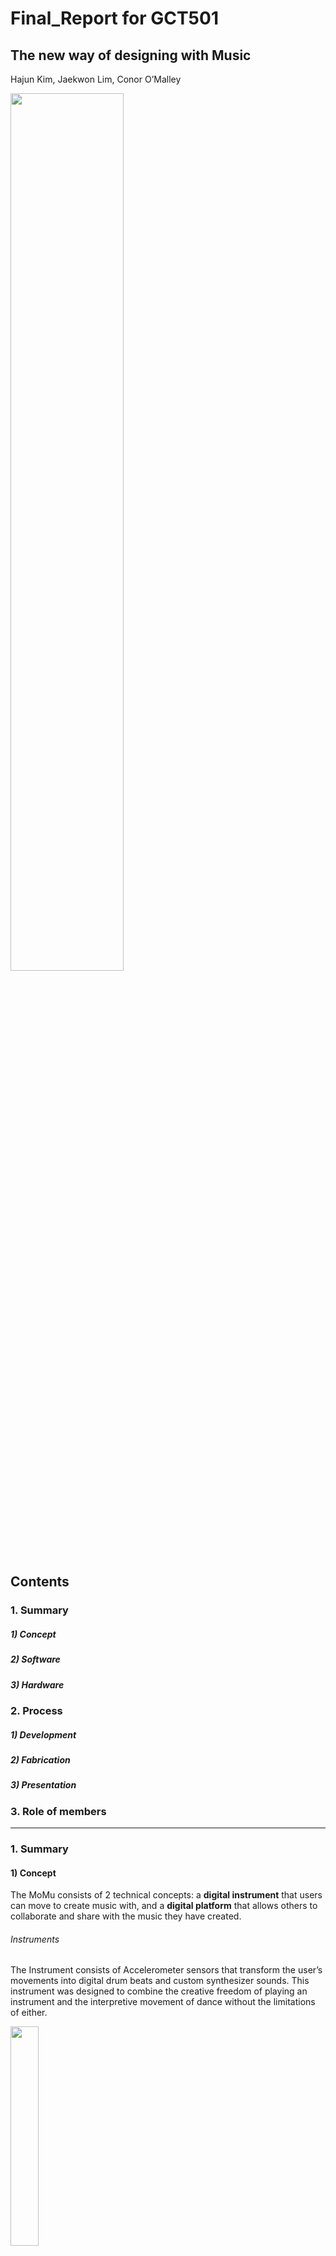 Final_Report for GCT501  
===================
The new way of designing with Music  
------------
Hajun Kim, Jaekwon Lim, Conor O’Malley



<img src="https://user-images.githubusercontent.com/37058246/86720950-7aed8000-c060-11ea-921b-9ddee04c3e1d.png" width=60% height=60%>

## Contents

### 1. Summary

##### 1) Concept
##### 2) Software
##### 3) Hardware

### 2. Process

##### 1) Development 
##### 2) Fabrication 
##### 3) Presentation 

### 3. Role of members  

------------------------------------------------------------------

### 1. Summary 


#### 1) Concept
The MoMu consists of 2 technical concepts:
a <strong>digital instrument</strong> that users can move to create music with, and a <strong>digital platform</strong> that allows others to collaborate and share with the music they have created.

###### Instruments
The Instrument consists of Accelerometer sensors that transform the user’s movements into digital drum beats and custom synthesizer sounds. This instrument was designed to combine the creative freedom of playing an instrument and the interpretive movement of dance without the limitations of either. 

<img src="https://user-images.githubusercontent.com/37058246/86722470-df5d0f00-c061-11ea-88c1-2b975177fe67.png" width=30% height=30%>

###### Platform
The MoMu Platform is a digital space where users can share and collaborate with other artists. Users upload their work and artwork to the digital social media platform, and others can view, enjoy and remix their work. This organic community flow allows for the users to seek out unique sounds and dance moves that can inspire and encourage more creative music and rhythm. 

<img src="https://user-images.githubusercontent.com/37058246/86719529-1d0c6880-c05f-11ea-8da1-72a726fca923.jpeg" width=30% height=30%>

------------------------------------------------------------------

#### 2) Software

#### Programming Language

<img src="https://user-images.githubusercontent.com/37058246/86870469-6918e500-c113-11ea-9e00-46b22bcb03cf.jpg" width=15% height=15%>

###### python
We used Python to control the main process and process for the accelerometer sensor. There were three main reasons for using Python. First, it is easy to modularize the program. Second, Libraries for communicating or playing sounds are well implemented. Finally, It is the most used programming language in raspberry pi.

<img src="https://user-images.githubusercontent.com/37058246/86724488-ca817b00-c063-11ea-8479-2f6879de23ac.png" width=15% height=15%>

###### Go
We used Go language to control the parameters that we can get by utilizing leap motion. We can synchronizes leap motion directly by using Go language. Go language has great module called Go bot and It has functions that adjust the coordinates perceived by leap motion to value appropriately.


#### Module


###### Socket
We used socket communication to communicate with raspberry pi which is used for accelerometer sensor. There are many ways to communicate with Raspberry Pie, but in our project it was important to communicate quickly in real time, so we used the simplest method.

###### Pygame
In our project, it was important to play musical instruments according to the input that occurred in real time. We used pygame for this purpose. Pygame does not wait until the sound is finished after playing the sound and, but performs the code immediately on the next line. It was convenient to use because there was no need for additional thread coding.
Sklearn - Sklearn is a machine learning library for python. User motion was indistinguishable by the raw data of the accelerometer sensor. We solved this problem by using unsupervised learning.

###### Go Bot
Go bot is a strong library that requires very simple setting to be used. The module provides the functions to control nearly 30 devices including leap motion. It offers simple structure code and it helps the user get as sense quickly. In particular, regarding Leap Motion, it provided functions related to various hand movements, but it was less accurate than expected, so we had to make the necessary actions by tuning the coordinate value parameters. 

------------------------------------------------------------------

#### 2) Hardware

###### RasPi & Accelerometer
We chose raspberry pie as a small computer to process the value of the accelerometer sensor and send it to the main process. we used mpu6050 as a sensor for motion of the user.

<img src="https://user-images.githubusercontent.com/37058246/86719625-357c8300-c05f-11ea-8070-ae5512f8fbf0.jpeg" width=30% height=10%>

###### Leap Motion
Leap Motion is a strong device that can senses human hand motion accurately in real time. Therefore it can deal with 3 dimensional interactions such as requiring x,y,z coordinates. It is being used in various prototype types around the world, provided with sufficient modules in various languages. However, due to frequent updates, most modules do not operate properly. It shows excellent performance against price, and not only tracks the coordinates of the hand, but also has the potential to implement various hand movements and forms as a function. However, leap motion tracking scope is limited due to its method, based on infrared cameras located at the top of the device. it is possible to trace up to 15 cm each directions(Front, Back, Right, Left).

<img src="https://user-images.githubusercontent.com/37058246/86728028-fc481100-c066-11ea-80dc-0bafb65577fa.png" width=30% height=30%>

###### 3D Printing 
Two specific wearable 3D Designs needed to be designed for the user. One was for specifically the accelerometer to limit movement on the body as the sensor could be very sensitive. This was designed as a Wristband and fitted for the sensors pins and mounting bracket. Second, the Raspberry Pi and mobile Battery Bank needed to be secured to the user in an unobtrusive way. This was designed first as a waistband mount, but was later changed to an Armband strap to reduce jumper cable length.

------------------------------------------------------------------

### 2. Process 

#### 1) Development
Development was led by JaeKwon. HaJun was in charge of detecting motion by using leapmotion.

#### main process 
In the main process, it is repeated to receive the values of the leap motion and the accelerator sensor. The values received would be processed through the controller. 
1. In the controller, the object for playing musical instruments is initiated.

2. In this object, there are functions for playing musical instruments depending on index and changing the internal variable for the effects including reverberation and distortion. 

3. The controller uses this object after deciding what to do by received data. 

4. By received data from accelerometer sensor and leap motion, it decides to play musical instruments. 

5. By received data from leap motion, it decides to change the parameters for reverberation and distortion which is in the object for playing instruments.

```python3

       class controller:
    def __init__(self):
        self.leapmotion = leapMotionSensor.leapMotionSensor()
        self.play_sound = playSound.playSound()
        self.acc = accSensor.accSensor()


    def processLeapMotinoData(self, received_data):
        if received_data == 3:
            self.play_sound.playTheSynthSound()
        elif received_data == 2:
            self.play_sound.changeTheReverbActivated()
        elif received_data == 1:
            self.play_sound.changeTheDistortedActivated()

    def processAccData(self,received_data):
        if received_data != -1:
            self.play_sound.playTheSound(received_data)

    def mainProcess(self):
        while True:
            receive_from_leap = self.leapmotion.receiveData()
            receive_from_acc = self.acc.receiveData()
            self.processLeapMotinoData(receive_from_leap)
            self.processAccData(receive_from_acc)

```

###### Leapmotion 
The module, Gobot, offers diverse hand gesture functions that returns active value when the action is taken. However, due to the frequent update for the software of leap motion, it was not able to use those. <strong>We had to build up our own motion returns certain value.</strong> Since we wanted to make a special effect sound through leap motion, 3 respective motions mapping to each sounds was organized. It should have been very simple and easily understood to people, while at the same time showing the potential to be used in various ways depending on their preferences in the future. 

1. We conducted an experiment to see how the coordinates would be seen when the leap motion is being used.

2. Based on these values, three actions were constructed. 

3. While the x and z values were fixed, only the y values were changed to make the sound of special effects(figure 1)

4. the x and z values were changed respectively to change the effects of sound to reverb and distortion. (figure 2,3)

```GO
 l.On(leap.HandEvent, func(data interface{}) {
                        //almPosition = data.(leap.Hand).StabilizedPalmPosition
                        PalmPosition = data.(leap.Hand).PalmPosition
                        //fmt.Println(leap.Hand)
                        //TelloQE.Store(data.((leap.Hand).R[0][0]-0.5)*10)//rotate
                        if data.(leap.Hand).S < 1 {
                                if PalmPosition[0] < -50{
                                        PalmPosition[0]=-50}
                                if PalmPosition[0] > 50{
                                        PalmPosition[0]=50}
                                PalmPosition[1] = PalmPosition[1]-150
                                if PalmPosition[1] < -50{
                                        PalmPosition[1]=-50}
                                if PalmPosition[1] > 50{
                                        PalmPosition[1]=50}
                                if PalmPosition[2] < -50{
                                        PalmPosition[2]=-50}
                                if PalmPosition[2] > 50{
                                        PalmPosition[2]=50}
                                TelloAD.Store(PalmPosition[0]) //left right/*/10*/
                                TelloJK.Store(PalmPosition[1])//up down/*/12-15*/
                                TelloWS.Store(-(PalmPosition[2]))// forward backward  */8)*/
                                /* rotation qe*/
                        }
                })
```
```python3

import csv

class leapMotionSensor:
    def __init__(self):
        print("leapMotionSenson object init")
        self.prev_received_Data_from_leap = -1
        self.thresholdIgnoreError = 1
        self.isError = 0
        self.blockTheSignal = 0
        self.blockNumber = 10

    def receiveData(self):
        lst = [0, 0, 0, 0]
        with open('test.csv', 'r') as file:
            reader = csv.reader(file)
            for row, x in enumerate(reader):
                if row > 3 or row < 0:
                    row = 3
                lst[row] = int(float(x[0]))
        result = -1
        if (lst[0] == 0 and lst[1] == 0 and lst[2] == 0):
            result = -1
        elif (lst[0] < -40 and (-40 < lst[1] < 40) and (-40 < lst[2] < 40)):
            result = 1
        elif (lst[1] < -40 and (-40 < lst[0] < 40) and (-40 < lst[2] < 40)):
            result = 2
        elif (lst[2] < -40 and (-40 < lst[1] < 40) and (-40 < lst[0] < 40)):
            result = 3

        resultInt = int(result)

        print("the leap motion value is", resultInt)

        if self.blockTheSignal > 0:
            self.blockTheSignal -= 1
            return -1
        else:
            if resultInt != -1:
                self.blockTheSignal = self.blockNumber

        return resultInt
```

figure 1 
<img src="http://img.youtube.com/vi/rSllRDDCVgc/0.jpg" width=30% height=30%>
https://youtu.be/rSllRDDCVgc?t=0s

figure 2 
<img src="http://img.youtube.com/vi/q3V8sEIf2Ts/0.jpg" width=30% height=30%>
https://youtu.be/q3V8sEIf2Ts?t=0s

figure 3 
<img src="http://img.youtube.com/vi/FsNO2g9wTgw/0.jpg" width=30% height=30%>
https://youtu.be/FsNO2g9wTgw?t=0s



###### acc sensor
send
To process the value of accelerometer sensor, unsupervised learning model was used. we train it ourselves. We made the dataset for the model by doing two types of motion with wearing the accelerometer sensor. This training model does the classification of motion. (figure 4,5)

receive
When program receives the data from accelerometer sensor, it returns the sound index. If it returns all the value right after return the motion value, then it makes a problem which plays the instrument sounds several times for one motion. To solve this problem, it is developed to ignore the 5 values right after sensing the motion. The number of ignored value can be different depending on calibration.


```python3

       def receiveData(self):  # return -1: no acc motion , 0 : verticalMotion , 1: horizontalMotion , 2: circleMotion
        # 1 stop - 1, 0 motion 0 , 3 motion 1 , 2 motion 2
        receive = self.clientSock.recv(1024)[0]
        print("receiveAccSensor : ", receive)
        if (receive % 2) == 1:
            receive = receive - 2
        if receive == 2:
            receive = 0

        if self.blockTheSignal > 0:
            self.blockTheSignal -= 1
            return -1
        else:
            if receive != -1:
                self.blockTheSignal = self.blockNumber

        return receive

```

figure 4
<img src="http://img.youtube.com/vi/vXyvV4HwTuw/0.jpg" width=30% height=30%>
https://youtu.be/vXyvV4HwTuw?t=0s

figure 5
<img src="http://img.youtube.com/vi/ojq4UcfpVTQ/0.jpg" width=30% height=30%>
https://youtu.be/ojq4UcfpVTQ?t=0s

###### connection with leap motion
We used csv file for sending certain motion value from GO language to python, Go language writes down the value in every 0.001 seconds and python read it by while statement. The implementation was seem working in real time.
```GO


	rows := [][]string{

	{strconv.FormatFloat(s.ws,'f',5,64)},
	{strconv.FormatFloat(s.ad,'f',5,64)},
	{strconv.FormatFloat(s.jk,'f',5,64)},
	{strconv.FormatFloat(s.sense,'f',5,64)},
	}
 
       gobot.Every(5*time.Millisecond, func() {

	csvfile, err := os.Create("test.csv")
 
	if err != nil {
		log.Fatalf("failed creating file: %s", err)
	}
 
	csvwriter := csv.NewWriter(csvfile)
 
	for _, row := range rows {
		_ = csvwriter.Write(row)
	}
 
	csvwriter.Flush()
 
        csvfile.Close()
	}
```
###### connection with accelerometer sensor
we used socket connection for sending the value of accelerometer sensor. Received part was developed to check the connection first before receiving the data continuously.

```python3

      self.ip = '192.168.1.248'
      self.port = 8080
      self.clientSock = socket(AF_INET, SOCK_STREAM)
      self.clientSock.connect((self.ip, self.port))
      print('연결 확인 됐습니다.')
      self.clientSock.send('I am a client'.encode('utf-8'))
      print('메시지를 전송했습니다.')
      data = self.clientSock.recv(1024)
      print('받은 데이터 : ', data.decode('utf-8'))

      self.blockTheSignal = 0
      self.blockNumber = 5

```


#### 2. Fabrication  - 3D Print designs and fabrication was led by Conor. All 3D Prints were printed from Professor Ahn’s Ultimaker3 3D Printer. 
The 3D print components were first designed in Blender and Meshmixer, Sliced in Cura and printed with flexible TPU Filament, which matched specifications for wearable devices. The supports were created with Breakaway Filament, allowing for fast removal when paired with the flexible TPU. 
The Wristband module was designed as one continuous piece that allowed for snapping in place. 
The Armband was designed as three separate pieces, and used M3 screws to hold the two ends of the armbands to the center Pi Console. Then the Armband straps locked in place used snapback plastic design.


<img src="https://user-images.githubusercontent.com/37058246/86719715-49c08000-c05f-11ea-8909-19cee48fcc7b.png" width=30% height=30%>


#### 3. Presentation - Presentation Slides and Organization was led by HaJun.
The slides were first organized and a rough outline of the script was delegated across the team. 
Next, the slides were designed and decorated while team members wrote their specific scripts to match presentation objectives. 
Afterwards, slides were polished, combined and edited for continuity.
Finally, the presentation was practiced as a team to match the format of the presentation when possible.

------------------------------------------------------------------

### 3. Role of Members 

HaJun - Leapmotion/ Presenter 
Hajun was in charge of development of the leap motion part, which is tunning the parameters and sending values from go to python and made outline and flow for the PPT. 

JaeKwon - Development
JaeKwon was in charge of development of the main process and connecting with the accelerometer sensor.

Conor - Digital Fabrication / 3D Printing
Conor designed and 3D printed the accelerometer sensor bracelet and the Raspberry Pi/Battery Bank Armband



### Demo 

<img src="http://img.youtube.com/vi/lOMEonkRy0w/0.jpg" width=30% height=30%>
https://youtu.be/lOMEonkRy0w?t=0s
